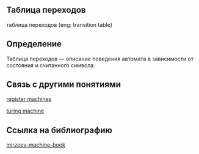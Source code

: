 ## Таблица переходов
таблица переходов  (eng: transition table) 

## Определение
Таблица переходов — описание поведения автомата в зависимости от состояния и считанного символа.

## Связь с другими понятиями

[register machines](https://github.com/vernikkkkkkkkkkkkkkkkkkk/concept/blob/main/virtual%20machines/register%20machines/register%20machines.md)

[turing machine](https://github.com/vernikkkkkkkkkkkkkkkkkkk/concept/blob/main/virtual%20machines/register%20machines/turing%20machine.md)

## Cсылка на библиографию

[mirzoev-machine-book](https://github.com/vernikkkkkkkkkkkkkkkkkkk/concept/blob/main/bibliography/register%20machines/mirzoev-machine-book.md)
